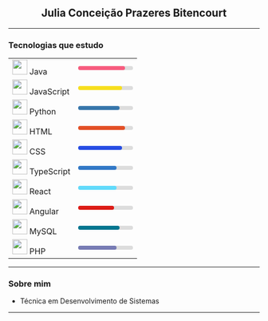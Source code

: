 <h2 align="center"> Julia Conceição Prazeres Bitencourt </h2>

---

###  Tecnologias que estudo

<table>
  <tr>
    <td><img src="https://cdn.jsdelivr.net/gh/devicons/devicon/icons/java/java-original.svg" width="30"/> Java</td>
    <td>
      <div style="background-color:#ddd; border-radius:5px; width:110px;">
        <div style="width:85%; background-color:#f75c7e; padding:4px 0; border-radius:5px;"></div>
      </div>
    </td>
  </tr>
  <tr>
    <td><img src="https://cdn.jsdelivr.net/gh/devicons/devicon/icons/javascript/javascript-original.svg" width="30"/> JavaScript</td>
    <td>
      <div style="background-color:#ddd; border-radius:5px; width:110px;">
        <div style="width:80%; background-color:#f7df1e; padding:4px 0; border-radius:5px;"></div>
      </div>
    </td>
  </tr>
  <tr>
    <td><img src="https://cdn.jsdelivr.net/gh/devicons/devicon/icons/python/python-original.svg" width="30"/> Python</td>
    <td>
      <div style="background-color:#ddd; border-radius:5px; width:110px;">
        <div style="width:75%; background-color:#3776ab; padding:4px 0; border-radius:5px;"></div>
      </div>
    </td>
  </tr>
  <tr>
    <td><img src="https://cdn.jsdelivr.net/gh/devicons/devicon/icons/html5/html5-original.svg" width="30"/> HTML</td>
    <td>
      <div style="background-color:#ddd; border-radius:5px; width:110px;">
        <div style="width:85%; background-color:#e34f26; padding:4px 0; border-radius:5px;"></div>
      </div>
    </td>
  </tr>
  <tr>
    <td><img src="https://cdn.jsdelivr.net/gh/devicons/devicon/icons/css3/css3-original.svg" width="30"/> CSS</td>
    <td>
      <div style="background-color:#ddd; border-radius:5px; width:110px;">
        <div style="width:80%; background-color:#264de4; padding:4px 0; border-radius:5px;"></div>
      </div>
    </td>
  </tr>
  <tr>
    <td><img src="https://cdn.jsdelivr.net/gh/devicons/devicon/icons/typescript/typescript-original.svg" width="30"/> TypeScript</td>
    <td>
      <div style="background-color:#ddd; border-radius:5px; width:110px;">
        <div style="width:70%; background-color:#3178c6; padding:4px 0; border-radius:5px;"></div>
      </div>
    </td>
  </tr>
  <tr>
    <td><img src="https://cdn.jsdelivr.net/gh/devicons/devicon/icons/react/react-original.svg" width="30"/> React</td>
    <td>
      <div style="background-color:#ddd; border-radius:5px; width:110px;">
        <div style="width:70%; background-color:#61dafb; padding:4px 0; border-radius:5px;"></div>
      </div>
    </td>
  </tr>
  <tr>
    <td><img src="https://cdn.jsdelivr.net/gh/devicons/devicon/icons/angularjs/angularjs-original.svg" width="30"/> Angular</td>
    <td>
      <div style="background-color:#ddd; border-radius:5px; width:110px;">
        <div style="width:65%; background-color:#dd1b16; padding:4px 0; border-radius:5px;"></div>
      </div>
    </td>
  </tr>
  <tr>
    <td><img src="https://cdn.jsdelivr.net/gh/devicons/devicon/icons/mysql/mysql-original.svg" width="30"/> MySQL</td>
    <td>
      <div style="background-color:#ddd; border-radius:5px; width:110px;">
        <div style="width:75%; background-color:#00758f; padding:4px 0; border-radius:5px;"></div>
      </div>
    </td>
  </tr>
  <tr>
    <td><img src="https://cdn.jsdelivr.net/gh/devicons/devicon/icons/php/php-original.svg" width="30"/> PHP</td>
    <td>
      <div style="background-color:#ddd; border-radius:5px; width:110px;">
        <div style="width:70%; background-color:#777bb4; padding:4px 0; border-radius:5px;"></div>
      </div>
    </td>
  </tr>
</table>

---

###  Sobre mim

-  Técnica em Desenvolvimento de Sistemas  

---

